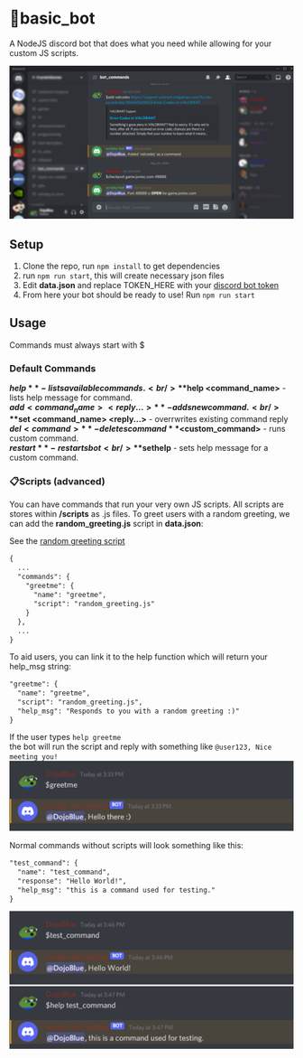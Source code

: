 # :robot:basic_bot
A NodeJS discord bot that does what you need while allowing for your custom JS scripts.

![Main use case image](images/main.jpg)

## Setup
1. Clone the repo, run `npm install` to get dependencies
2. run `npm run start`, this will create necessary json files
3. Edit **data.json** and replace TOKEN_HERE with your [discord bot token](https://www.writebots.com/discord-bot-token/#:~:text=A%20Discord%20Bot%20Token%20is,generate%20a%20Discord%20Bot%20Token.)
4. From here your bot should be ready to use! Run `npm run start`

## Usage
Commands must always start with $

### Default Commands
**$help** - lists available commands.<br />
**$help <command_name>** - lists help message for command.<br />
**$add <command_name> <reply...>** - adds new command. <br />
**$set <command_name> <reply...>** - overrwrites existing command reply <br />
**$del <command>** - deletes command
**$<custom_command>** - runs custom command.<br />
**$restart** - restarts bot <br />
**$sethelp** - sets help message for a custom command.<br />

### :clipboard:Scripts (advanced)
You can have commands that run your very own JS scripts. All scripts are stores within **/scripts** as .js files. To greet users with a random greeting, we can add the **random_greeting.js** script in **data.json**:

See the [random greeting script](https://github.com/duecknoah/basic_bot/blob/master/scripts/random_greeting.js)

```
{
  ...
  "commands": {
    "greetme": {
      "name": "greetme",
      "script": "random_greeting.js"
    }
  },
  ...
}
```

To aid users, you can link it to the help function which will return your help_msg string:
```
"greetme": {
  "name": "greetme",
  "script": "random_greeting.js",
  "help_msg": "Responds to you with a random greeting :)"
}
```
If the user types `help greetme` <br />
the bot will run the script and reply with something like  `@user123, Nice meeting you!`
![Greet test](images/greet_test.png)

Normal commands without scripts will look something like this:

```
"test_command": {
  "name": "test_command",
  "response": "Hello World!",
  "help_msg": "this is a command used for testing."
}
```
![Test command basic](images/test_command.png)
![Help message test](images/help_msg_test.png)